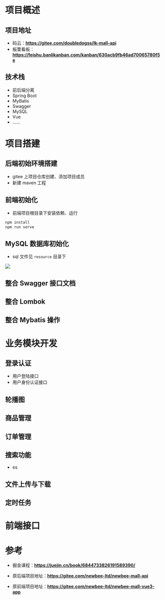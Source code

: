

# 项目概述

## 项目地址

- 码云：**https://gitee.com/doubledogss/lk-mall-api**
- 板栗看板：**https://feishu.banlikanban.com/kanban/630acb9fb46ad70065780f5e**





## 技术栈

- 前后端分离
- Spring Boot
- MyBatis
- Swagger
- MySQL
- Vue
- ......



# 项目搭建

## 后端初始环境搭建

- gitee 上项目仓库创建、添加项目成员
- 新建 maven 工程

## 前端初始化

- 前端项目根目录下安装依赖、运行

```sh
npm install
npm run serve
```



## MySQL 数据库初始化

- sql 文件见 `resource` 目录下

![](https://notes2021.oss-cn-beijing.aliyuncs.com/2021/image-20220828192643581.png)



## 整合 Swagger 接口文档



## 整合 Lombok



## 整合 Mybatis 操作







# 业务模块开发

## 登录认证

- 用户登陆接口
- 用户身份认证接口



## 轮播图



## 商品管理



## 订单管理



## 搜索功能

- es



## 文件上传与下载



## 定时任务





# 前端接口









# 参考

- 掘金课程：**https://juejin.cn/book/6844733826191589390/**

- 原后端项目地址：**https://gitee.com/newbee-ltd/newbee-mall-api**
- 原前端项目地址：**https://gitee.com/newbee-ltd/newbee-mall-vue3-app**
